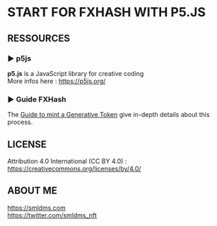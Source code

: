 START FOR FXHASH WITH P5.JS
================

## RESSOURCES

### ► p5js 
<b>p5.js</b> is a JavaScript library for creative coding </br>
More infos here : https://p5js.org/

### ► Guide FXHash 

The [Guide to mint a Generative Token](https://fxhash.xyz/articles/guide-mint-generative-token) give in-depth details about this process.

## LICENSE

Attribution 4.0 International (CC BY 4.0) : https://creativecommons.org/licenses/by/4.0/

## ABOUT ME

https://smldms.com </br>
https://twitter.com/smldms_nft
